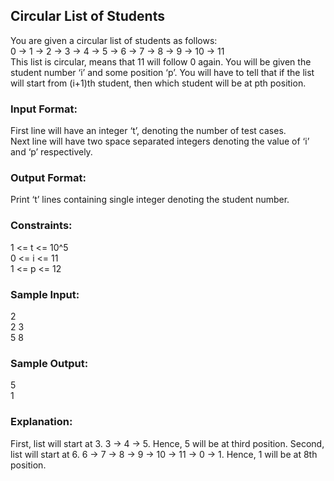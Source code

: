 ## Circular List of Students
You are given a circular list of students as follows:<br>
0 -> 1 -> 2 -> 3 -> 4 -> 5 -> 6 -> 7 -> 8 -> 9 -> 10 -> 11 <br>
This list is circular, means that 11 will follow 0 again. You will be given the student number ‘i’ and some position ‘p’. You will have to tell that if the list will start from (i+1)th student, then which student will be at pth position.
### Input Format:
First line will have an integer ‘t’, denoting the number of test cases.<br>
Next line will have two space separated integers denoting the value of ‘i’ and ‘p’ respectively.
### Output Format:
Print ‘t’ lines containing single integer denoting the student number.
### Constraints:
1 <= t <= 10^5 <br>
0 <= i <= 11 <br>
1 <= p <= 12
### Sample Input:
2 <br>
2 3 <br>
5 8
### Sample Output:
5 <br>
1
### Explanation:
First, list will start at 3. 3 -> 4 -> 5. Hence, 5 will be at third position.
Second, list will start at 6. 6 -> 7 -> 8 -> 9 -> 10 -> 11 -> 0 -> 1. Hence, 1 will be at 8th position.